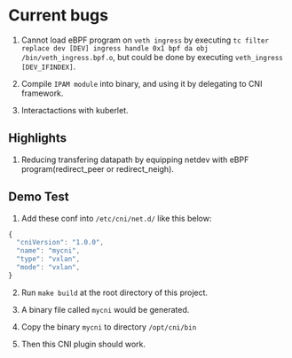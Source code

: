 # Current bugs

1. Cannot load eBPF program on `veth ingress` by executing `tc filter replace dev [DEV] ingress handle 0x1 bpf da obj /bin/veth_ingress.bpf.o`, but could be done by executing `veth_ingress [DEV_IFINDEX]`.

2. Compile `IPAM module` into binary, and using it by delegating to CNI framework.

3. Interactactions with kuberlet.

## Highlights

1. Reducing transfering datapath by equipping netdev with eBPF program(redirect_peer or redirect_neigh).


## Demo Test

1. Add these conf into `/etc/cni/net.d/` like this below:
```js
{
  "cniVersion": "1.0.0",
  "name": "mycni",
  "type": "vxlan",
  "mode": "vxlan",
}
```

2. Run `make build` at the root directory of this project.

3. A binary file called `mycni` would be generated.

4. Copy the binary `mycni` to directory `/opt/cni/bin`

5. Then this CNI plugin should work.
